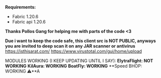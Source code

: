 **Requirements:**
- Fabric 1.20.6
- Fabric api 1.20.6

**Thanks Pollos Gang for helping me with parts of the code <3**

**Due i want to keep the code safe, this client src is NOT PUBLIC, anyways you are invited to
deep scan it on any JAR scanner or antivirus**
https://isthisarat.com/
https://www.virustotal.com/gui/home/upload

MODULES WORKING (I KEEP UPDATING UNTIL I SAY):
**ElytraFlight: NOT WORKING**
**KilAura: WORKING**
**BoatFly: WORKING**
**Speed BHOP: WORKING ⚠**A


